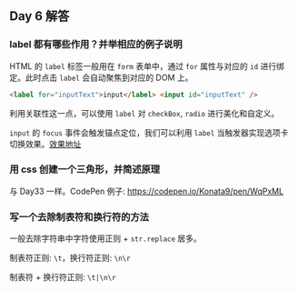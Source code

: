 ## Day 6 解答

### label 都有哪些作用？并举相应的例子说明

HTML 的 `label` 标签一般用在 `form` 表单中，通过 `for` 属性与对应的 `id` 进行绑定。此时点击 `label` 会自动聚焦到对应的 DOM 上。

```html
<label for="inputText">input</label> <input id="inputText" />
```

利用关联性这一点，可以使用 `label` 对 `checkBox`, `radio` 进行美化和自定义。

`input` 的 `focus` 事件会触发锚点定位，我们可以利用 `label` 当触发器实现选项卡切换效果。[效果地址](https://demo.cssworld.cn/6/4-3.php)

### 用 css 创建一个三角形，并简述原理

与 Day33 一样。CodePen 例子: https://codepen.io/Konata9/pen/WqPxML

### 写一个去除制表符和换行符的方法

一般去除字符串中字符使用正则 + `str.replace` 居多。

制表符正则: `\t`，换行符正则: `\n\r`

制表符 + 换行符正则: `\t|\n\r`
